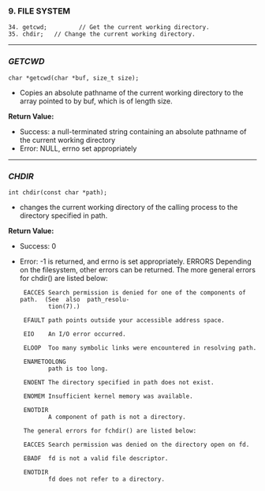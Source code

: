 ###     9.      FILE SYSTEM
```
34. getcwd;         // Get the current working directory.
35. chdir;   // Change the current working directory.
```
____________________________________
### _GETCWD_
```
char *getcwd(char *buf, size_t size);
```

- Copies an absolute pathname of the current working directory to the array pointed to by buf, which is of length size.

**Return Value:**
- Success: a null-terminated string containing an absolute pathname of the current working directory
- Error: NULL, errno set appropriately
____________________________________
### _CHDIR_
```
int chdir(const char *path);
```
- changes the current working directory of the calling process to the directory specified in path.


**Return Value:**
- Success: 0
- Error: -1 is returned, and errno is set appropriately.
ERRORS
       Depending on the filesystem, other errors can be returned.  The more general errors for chdir()
       are listed below:

       EACCES Search permission is denied for one of the components of path.  (See  also  path_resolu‐
              tion(7).)

       EFAULT path points outside your accessible address space.

       EIO    An I/O error occurred.

       ELOOP  Too many symbolic links were encountered in resolving path.

       ENAMETOOLONG
              path is too long.

       ENOENT The directory specified in path does not exist.

       ENOMEM Insufficient kernel memory was available.

       ENOTDIR
              A component of path is not a directory.

       The general errors for fchdir() are listed below:

       EACCES Search permission was denied on the directory open on fd.

       EBADF  fd is not a valid file descriptor.

       ENOTDIR
              fd does not refer to a directory.
